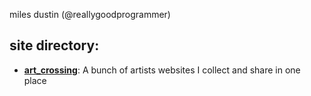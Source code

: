 miles dustin (@reallygoodprogrammer)

## site directory:

- [**art_crossing**](/crossing): A bunch of artists websites I collect and share in one place
